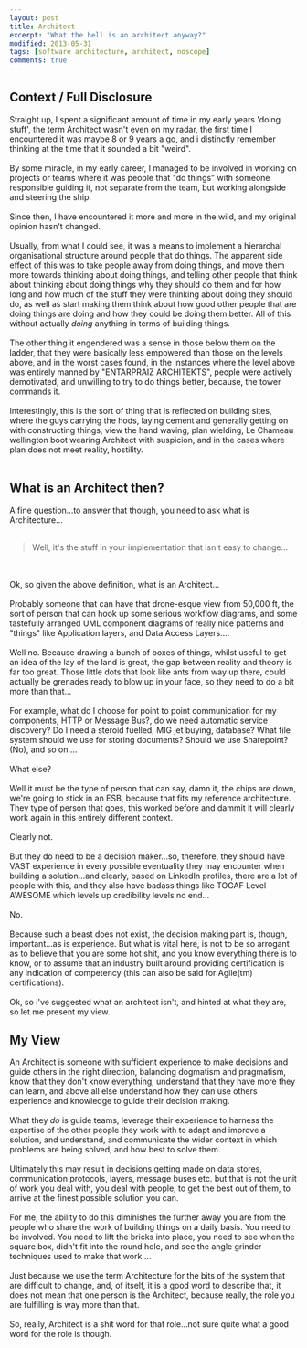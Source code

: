 ```yaml
---
layout: post
title: Architect
excerpt: "What the hell is an architect anyway?"
modified: 2013-05-31
tags: [software architecture, architect, noscope]
comments: true
---
```

## Context / Full Disclosure

Straight up, I spent a significant amount of time in my early years 'doing stuff', the term Architect wasn't even on my radar, the first time I encountered it was maybe 8 or 9 years a go, and i distinctly remember thinking at the time that it sounded a bit "weird".
<br/>
<br/>
By some miracle, in my early career, I managed to be involved in working on projects or teams where it was people that  "do things" with someone responsible guiding it, not separate from the team, but working alongside and steering the ship.
<br/>
<br/>
Since then, I have encountered it more and more in the wild, and my original opinion hasn't changed.
<br/>
<br/>
Usually, from what I could see, it was a means to implement a hierarchal organisational structure around people that do things. The apparent side effect of this was to take people away from doing things, and move them more towards thinking about doing things, and telling other people that think about thinking about doing things why they should do them and for how long and how much of the stuff they were thinking about doing they should do, as well as start making them think about how good other people that are doing things are doing and how they could be doing them better. All of this without actually *doing* anything in terms of building things.
<br/>
<br/>
The other thing it engendered was a sense in those below them on the ladder, that they were basically less empowered than those on the levels above, and in the worst cases found, in the instances where the level above was entirely manned by "ENTARPRAIZ ARCHITEKTS", people were actively demotivated, and unwilling to try to do things better, because, the tower commands it.
<br/>
<br/>
Interestingly, this is the sort of thing that is reflected on building sites, where the guys carrying the hods, laying cement and generally getting on with constructing things, view the hand waving, plan wielding, Le Chameau wellington boot wearing Architect with suspicion, and in the cases where plan does not meet reality, hostility.
<br/>
<br/>
## What is an Architect then?
A fine question...to answer that though, you need to ask what is Architecture...
<br/>
<br/>
> Well, it's the stuff in your implementation that isn't easy to change...
<br/>
<br/>
Ok, so given the above definition, what is an Architect...
<br/>
<br/>
Probably someone that can have that drone-esque view from 50,000 ft, the sort of person that can hook up some serious workflow diagrams, and some tastefully arranged UML component diagrams of really nice patterns and "things" like Application layers, and Data Access Layers....
<br/>
<br/>
Well no. Because drawing a bunch of boxes of things, whilst useful to get an idea of the lay of the land is great, the gap between reality and theory is far too great. Those little dots that look like ants from way up there, could actually be grenades ready to blow up in your face, so they need to do a bit more than that...
<br/>
<br/>
For example, what do I choose for point to point communication for my components, HTTP or Message Bus?, do we need automatic service discovery? Do I need a steroid fuelled, MIG jet buying, database? What file system should we use for storing documents? Should we use Sharepoint? (No), and so on....
<br/>
<br/>
What else?
<br/>
<br/>
Well it must be the type of person that can say, damn it, the chips are down, we're going to stick in an ESB, because that fits my reference architecture. They type of person that goes, this worked before and dammit it will clearly work again in this entirely different context.
<br/>
<br/>
Clearly not.
<br/>
<br/>
But they do need to be a decision maker...so, therefore, they should have VAST experience in every possible eventuality they may encounter when building a solution...and clearly, based on LinkedIn profiles, there are a lot of people with this, and they also have badass things like TOGAF Level AWESOME which levels up credibility levels no end...
<br/>
<br/>
No.
<br/>
<br/>
Because such a beast does not exist, the decision making part is, though, important...as is experience. But what is vital here, is not to be so arrogant as to believe that you are some hot shit, and you know everything there is to know, or to assume that an industry built around providing certification is any indication of competency (this can also be said for Agile(tm) certifications).
<br/>
<br/>
Ok, so i've suggested what an architect isn't, and hinted at what they are, so let me present my view.

## My View
An Architect is someone with sufficient experience to make decisions and guide others in the right direction, balancing dogmatism and pragmatism, know that they don't know everything, understand that they have more they can learn, and above all else understand how they can use others experience and knowledge to guide their decision making.
<br/>
<br/>
What they *do* is guide teams, leverage their experience to harness the expertise of the other people they work with to adapt and improve a solution, and understand, and communicate the wider context in which problems are being solved, and how best to solve them.
<br/>
<br/>
Ultimately this may result in decisions getting made on data stores, communication protocols, layers, message buses etc. but that is not the unit of work you deal with, you deal with people, to get the best out of them, to arrive at the finest possible solution you can.
<br/>
<br/>
For me, the ability to do this diminishes the further away you are from the people who share the work of building things on a daily basis. You need to be involved. You need to lift the bricks into place, you need to see when the square box, didn't fit into the round hole, and see the angle grinder techniques used to make that work....
<br/>
<br/>
Just because we use the term Architecture for the bits of the system that are difficult to change, and, of itself, it is a good word to describe that, it does not mean that one person is the Architect, because really, the role you are fulfilling is way more than that.
<br/>
<br/>
So, really, Architect is a shit word for that role...not sure quite what a good word for the role is though.